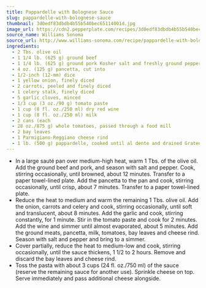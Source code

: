 ```yaml
---
title: Pappardelle with Bolognese Sauce
slug: pappardelle-with-bolognese-sauce
thumbnail: 3d0edf83dbdb4b55b540bec65114001d.jpg
image_url: https://cdn2.pepperplate.com/recipes/3d0edf83dbdb4b55b540bec65114001d.jpg
source_name: Williams Sonoma
source_url: http://www.williams-sonoma.com/recipe/pappardelle-with-bolognese-sauce.html
ingredients:
  - 2 Tbs. olive oil
  - 1 1/4 lb. (625 g) ground beef
  - 1 1/4 lb. (625 g) ground pork Kosher salt and freshly ground pepper, to taste
  - 4 oz. (125 g) pancetta, cut into
  - 1/2-inch (12-mm) dice
  - 1 yellow onion, finely diced
  - 2 carrots, peeled and finely diced
  - 1 celery stalk, finely diced
  - 5 garlic cloves, minced
  - 1/3 cup (3 oz./90 g) tomato paste
  - 1 cup (8 fl. oz./250 ml) dry red wine
  - 1 cup (8 fl. oz./250 ml) milk
  - 2 cans (each
  - 28 oz./875 g) whole tomatoes, passed through a food mill
  - 2 bay leaves
  - 1 Parmigiano-Reggiano cheese rind
  - 1 lb. (500 g) pappardelle, cooked until al dente and drained Grated Parmigiano-Reggiano cheese for serving
---
```


* In a large sauté pan over medium-high heat, warm 1 Tbs. of the olive oil. Add the ground beef and pork, and season with salt and pepper. Cook, stirring occasionally, until browned, about 12 minutes. Transfer to a paper towel-lined plate. Add the pancetta to the pan and cook, stirring occasionally, until crisp, about 7 minutes. Transfer to a paper towel-lined plate.
* Reduce the heat to medium and warm the remaining 1 Tbs. olive oil. Add the onion, carrots and celery and cook, stirring occasionally, until soft and translucent, about 8 minutes. Add the garlic and cook, stirring constantly, for 1 minute. Stir in the tomato paste and cook for 2 minutes. Add the wine and simmer until almost evaporated, about 5 minutes. Add the ground meats, pancetta, milk, tomatoes, bay leaves and cheese rind. Season with salt and pepper and bring to a simmer.
* Cover partially, reduce the heat to medium-low and cook, stirring occasionally, until the sauce thickens, 1 1/2 to 2 hours. Remove and discard the bay leaves and cheese rind.
* Toss the pasta with about 3 cups (24 fl. oz./750 ml) of the sauce (reserve the remaining sauce for another use). Sprinkle cheese on top. Serve immediately and pass additional cheese alongside.
